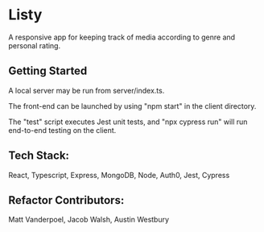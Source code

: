 

# Listy

A responsive app for keeping track of media according to genre and personal rating.

## Getting Started

A local server may be run from server/index.ts.

The front-end can be launched by using "npm start" in the client directory.

The "test" script executes Jest unit tests, and "npx cypress run" will run end-to-end testing on the client.

## Tech Stack:

React, Typescript, Express, MongoDB, Node, Auth0, Jest, Cypress

## Refactor Contributors:

Matt Vanderpoel, Jacob Walsh, Austin Westbury
